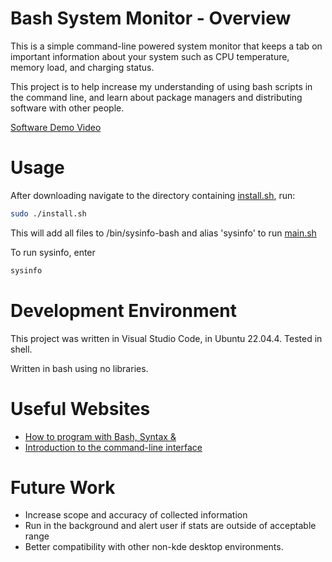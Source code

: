 # Bash System Monitor - Overview

This is a simple command-line powered system monitor that keeps a tab on important information about your system such as CPU temperature, memory load, and charging status.

This project is to help increase my understanding of using bash scripts in the command line, and learn about package managers and distributing software with other people.

[Software Demo Video](http://youtube.link.goes.here)

# Usage

After downloading navigate to the directory containing [install.sh](https://github.com/brendan-richy/sysinfo-bash/blob/main/install.sh), run:

```bash
sudo ./install.sh
```

This will add all files to /bin/sysinfo-bash and alias 'sysinfo' to run [main.sh](https://github.com/brendan-richy/sysinfo-bash/blob/main/main.sh)

To run sysinfo, enter

```bash
sysinfo
```

# Development Environment

This project was written in Visual Studio Code, in Ubuntu 22.04.4. Tested in shell.

Written in bash using no libraries.

# Useful Websites

- [How to program with Bash, Syntax &](https://opensource.com/article/19/10/programming-bash-syntax-tools)
- [Introduction to the command-line interface](https://tutorial.djangogirls.org/en/intro_to_command_line/)

# Future Work

- Increase scope and accuracy of collected information
- Run in the background and alert user if stats are outside of acceptable range
- Better compatibility with other non-kde desktop environments.